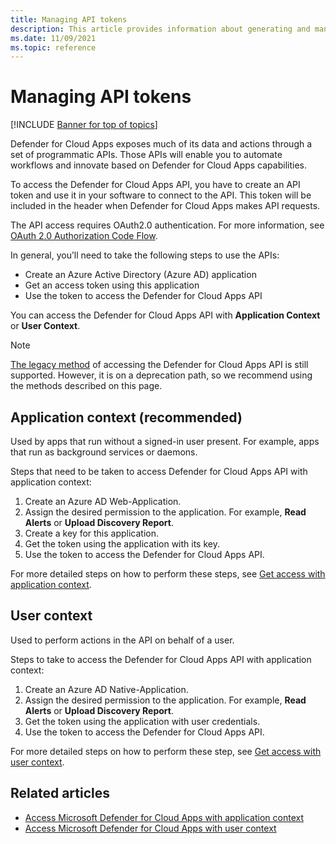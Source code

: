 ```yaml
---
title: Managing API tokens
description: This article provides information about generating and managing API tokens for Defender for Cloud Apps.
ms.date: 11/09/2021
ms.topic: reference
---
```

# Managing API tokens

[!INCLUDE [Banner for top of topics](includes/banner.md)]

Defender for Cloud Apps exposes much of its data and actions through a set of programmatic APIs. Those APIs will enable you to automate workflows and innovate based on Defender for Cloud Apps capabilities.

To access the Defender for Cloud Apps API, you have to create an API token and use it in your software to connect to the API. This token will be included in the header when Defender for Cloud Apps makes API requests.

The API access requires OAuth2.0 authentication. For more information, see [OAuth 2.0 Authorization Code Flow](/azure/active-directory/develop/active-directory-v2-protocols-oauth-code).

In general, you’ll need to take the following steps to use the APIs:

- Create an Azure Active Directory (Azure AD) application
- Get an access token using this application
- Use the token to access the Defender for Cloud Apps API

You can access the Defender for Cloud Apps API with **Application Context** or **User Context**.

>[!NOTE]
>[The legacy method](api-tokens-legacy.md) of accessing the Defender for Cloud Apps API is still supported. However, it is on a deprecation path, so we recommend using the methods described on this page.

## Application context (recommended)
  
Used by apps that run without a signed-in user present. For example, apps that run as background services or daemons.

Steps that need to be taken to access Defender for Cloud Apps API with application context:

1. Create an Azure AD Web-Application.
1. Assign the desired permission to the application. For example, **Read Alerts** or **Upload Discovery Report**.
1. Create a key for this application.
1. Get the token using the application with its key.
1. Use the token to access the Defender for Cloud Apps API.

For more detailed steps on how to perform these steps, see [Get access with application context](api-authentication-application.md).

## User context

Used to perform actions in the API on behalf of a user.

Steps to take to access the Defender for Cloud Apps API with application context:

1. Create an Azure AD Native-Application.
1. Assign the desired permission to the application. For example, **Read Alerts** or **Upload Discovery Report**.
1. Get the token using the application with user credentials.
1. Use the token to access the Defender for Cloud Apps API.

For more detailed steps on how to perform these step, see [Get access with user context](api-authentication-user.md).

## Related articles

- [Access Microsoft Defender for Cloud Apps with application context](api-authentication-application.md)
- [Access Microsoft Defender for Cloud Apps with user context](api-authentication-user.md)
